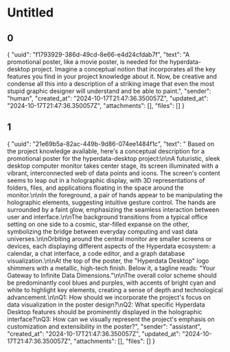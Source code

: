 # Untitled

## 0

{
  "uuid": "f1793929-386d-49cd-8e66-e4d24cfdab7f",
  "text": "A promotional poster, like a movie poster,  is needed for the hyperdata-desktop project. Imagine a conceptual  notion that incorporates all the key features  you find in your project knowledge about it. Now, be creative and condense all this into a description of a striking image that even the most stupid graphic designer will understand and be able to paint.",
  "sender": "human",
  "created_at": "2024-10-17T21:47:36.350057Z",
  "updated_at": "2024-10-17T21:47:36.350057Z",
  "attachments": [],
  "files": []
}

## 1

{
  "uuid": "21e69b5a-82ac-449b-9d86-074ee1484f1c",
  "text": " Based on the project knowledge available, here's a conceptual description for a promotional poster for the hyperdata-desktop project:\n\nA futuristic, sleek desktop computer monitor takes center stage, its screen illuminated with a vibrant, interconnected web of data points and icons. The screen's content seems to leap out in a holographic display, with 3D representations of folders, files, and applications floating in the space around the monitor.\n\nIn the foreground, a pair of hands appear to be manipulating the holographic elements, suggesting intuitive gesture control. The hands are surrounded by a faint glow, emphasizing the seamless interaction between user and interface.\n\nThe background transitions from a typical office setting on one side to a cosmic, star-filled expanse on the other, symbolizing the bridge between everyday computing and vast data universes.\n\nOrbiting around the central monitor are smaller screens or devices, each displaying different aspects of the Hyperdata ecosystem: a calendar, a chat interface, a code editor, and a graph database visualization.\n\nAt the top of the poster, the \"Hyperdata Desktop\" logo shimmers with a metallic, high-tech finish. Below it, a tagline reads: \"Your Gateway to Infinite Data Dimensions.\"\n\nThe overall color scheme should be predominantly cool blues and purples, with accents of bright cyan and white to highlight key elements, creating a sense of depth and technological advancement.\n\nQ1: How should we incorporate the project's focus on data visualization in the poster design?\nQ2: What specific Hyperdata Desktop features should be prominently displayed in the holographic interface?\nQ3: How can we visually represent the project's emphasis on customization and extensibility in the poster?",
  "sender": "assistant",
  "created_at": "2024-10-17T21:47:36.350057Z",
  "updated_at": "2024-10-17T21:47:36.350057Z",
  "attachments": [],
  "files": []
}
